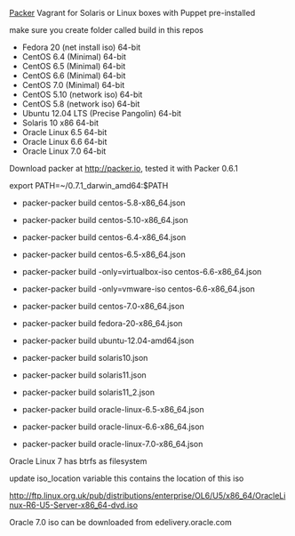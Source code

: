 [Packer](http://packer.io) Vagrant for Solaris or Linux boxes with Puppet pre-installed

make sure you create folder called build in this repos

* Fedora 20 (net install iso) 64-bit
* CentOS 6.4 (Minimal) 64-bit
* CentOS 6.5 (Minimal) 64-bit
* CentOS 6.6 (Minimal) 64-bit
* CentOS 7.0 (Minimal) 64-bit
* CentOS 5.10 (network iso) 64-bit
* CentOS 5.8 (network iso) 64-bit
* Ubuntu 12.04 LTS (Precise Pangolin) 64-bit
* Solaris 10 x86 64-bit
* Oracle Linux 6.5 64-bit
* Oracle Linux 6.6 64-bit
* Oracle Linux 7.0 64-bit

Download packer at http://packer.io, tested it with Packer 0.6.1

export PATH=~/0.7.1_darwin_amd64:$PATH

* packer-packer build centos-5.8-x86_64.json
* packer-packer build centos-5.10-x86_64.json
* packer-packer build centos-6.4-x86_64.json
* packer-packer build centos-6.5-x86_64.json
* packer-packer build -only=virtualbox-iso centos-6.6-x86_64.json
* packer-packer build -only=vmware-iso centos-6.6-x86_64.json
* packer-packer build centos-7.0-x86_64.json
* packer-packer build fedora-20-x86_64.json
* packer-packer build ubuntu-12.04-amd64.json

* packer-packer build solaris10.json
* packer-packer build solaris11.json
* packer-packer build solaris11_2.json

* packer-packer build oracle-linux-6.5-x86_64.json
* packer-packer build oracle-linux-6.6-x86_64.json
* packer-packer build oracle-linux-7.0-x86_64.json

Oracle Linux 7 has btrfs as filesystem

update iso_location variable this contains the location of this iso

http://ftp.linux.org.uk/pub/distributions/enterprise/OL6/U5/x86_64/OracleLinux-R6-U5-Server-x86_64-dvd.iso

Oracle 7.0 iso can be downloaded from edelivery.oracle.com
